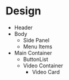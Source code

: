 # Design
- Header
- Body
  - Side Panel
  - Menu Items
- Main Container
  - ButtonList
  - Video Container
    - Video Card
    
